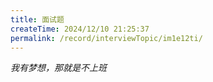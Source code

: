 ```yaml
---
title: 面试题
createTime: 2024/12/10 21:25:37 
permalink: /record/interviewTopic/im1e12ti/
---
```


 _我有梦想，那就是不上班_